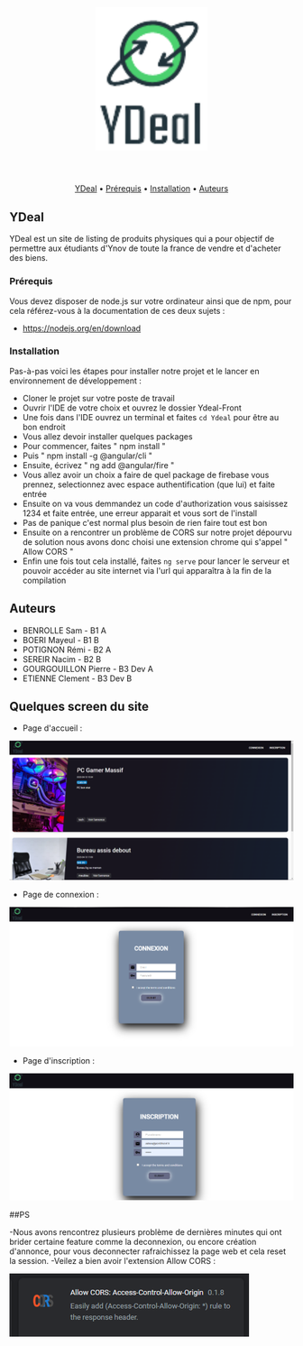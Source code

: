 <h1 align="center">
  <br>
  <a><img src="https://github.com/Clementetiennedev/Ydeal-Front/blob/main/Ydeal/src/assets/logo-Ydeal.png" alt="Markdownify" width="200"></a>
  <br>
  <br>
</h1>

<p align="center">
  <a href="#ydeal">YDeal</a> •
  <a href="#prérequis">Prérequis</a> •
  <a href="#installation">Installation</a> •
  <a href="#auteurs">Auteurs</a> 
</p>

## YDeal

YDeal est un site de listing de produits physiques qui a pour objectif de permettre aux étudiants d'Ynov de toute la france de vendre et d'acheter des biens.

### Prérequis

Vous devez disposer de node.js sur votre ordinateur ainsi que de npm, pour cela référez-vous à la documentation de ces deux sujets : 
* https://nodejs.org/en/download 

### Installation

Pas-à-pas voici les étapes pour installer notre projet et le lancer en environnement de développement :

* Cloner le projet sur votre poste de travail
* Ouvrir l'IDE de votre choix et ouvrez le dossier Ydeal-Front
* Une fois dans l'IDE ouvrez un terminal et faites `cd Ydeal` pour être au bon endroit
* Vous allez devoir installer quelques packages 
* Pour commencer, faites " npm install "
* Puis " npm install -g @angular/cli "
* Ensuite, écrivez " ng add @angular/fire "
* Vous allez avoir un choix a faire de quel package de firebase vous prennez, selectionnez avec espace authentification (que lui) et faite entrée
* Ensuite on va vous demmandez un code d'authorization vous saisissez 1234 et faite entrée, une erreur apparait et vous sort de l'install
* Pas de panique c'est normal plus besoin de rien faire tout est bon
* Ensuite on a rencontrer un problème de CORS sur notre projet dépourvu de solution nous avons donc choisi une extension chrome qui s'appel " Allow CORS "
* Enfin une fois tout cela installé, faites `ng serve` pour lancer le serveur et pouvoir accéder au site internet via l'url qui apparaîtra à la fin de la compilation

## Auteurs

 - BENROLLE Sam - B1 A
 - BOERI Mayeul - B1 B
 - POTIGNON Rémi - B2 A
 - SEREIR Nacim - B2 B
 - GOURGOUILLON Pierre - B3 Dev A
 - ETIENNE Clement - B3 Dev B

## Quelques screen du site

* Page d'accueil :

![Capture d'écran de l'application](Ydeal/src/assets/Accueil.PNG)

* Page de connexion :

![Capture d'écran de l'application](Ydeal/src/assets/Login.png)

* Page d'inscription :

![Capture d'écran de l'application](Ydeal/src/assets/Register.png)

##PS

-Nous avons rencontrez plusieurs problème de dernières minutes qui ont brider certaine feature comme la deconnexion, ou encore création d'annonce, pour vous deconnecter rafraichissez la page web et cela reset la session.
-Veilez a bien avoir l'extension Allow CORS :

![Capture d'écran de l'application](Ydeal/src/assets/Cors.png)
